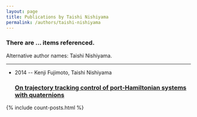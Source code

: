 ```yaml
---
layout: page
title: Publications by Taishi Nishiyama
permalink: /authors/taishi-nishiyama
---
```


<h3 id="number-posts">There are ... items referenced.</h3>
<p id='info-authors'>Alternative author names: Taishi Nishiyama.</p>
<hr />
<ul class="post-list">
<li><span class='post-meta'>2014 -- Kenji Fujimoto, Taishi Nishiyama</span><h3><a class='post-link' href="{{ site.baseurl }}/on-trajectory-tracking-control-of-port-hamiltonian-systems-with-quaternions">On trajectory tracking control of port-Hamiltonian systems with quaternions</a></h3></li>

</ul>
{% include count-posts.html %}
